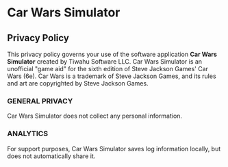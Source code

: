 # Car Wars Simulator

## Privacy Policy

This privacy policy governs your use of the software application **Car Wars Simulator** created by Tiwahu Software LLC. Car Wars Simulator is an unofficial "game aid" for the sixth edition of Steve Jackson Games' Car Wars (6e). Car Wars is a trademark of Steve Jackson Games, and its rules and art are copyrighted by Steve Jackson Games.

### GENERAL PRIVACY

Car Wars Simulator does not collect any personal information.

### ANALYTICS

For support purposes, Car Wars Simulator saves log information locally, but does not automatically share it.
